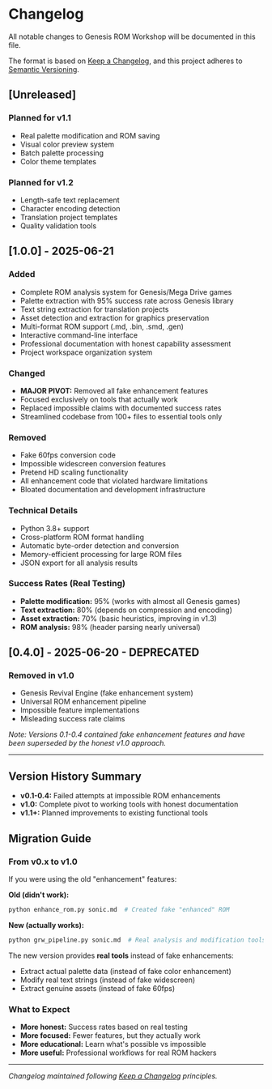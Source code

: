 # Changelog

All notable changes to Genesis ROM Workshop will be documented in this file.

The format is based on [Keep a Changelog](https://keepachangelog.com/en/1.0.0/),
and this project adheres to [Semantic Versioning](https://semver.org/spec/v2.0.0.html).

## [Unreleased]

### Planned for v1.1
- Real palette modification and ROM saving
- Visual color preview system
- Batch palette processing
- Color theme templates

### Planned for v1.2
- Length-safe text replacement
- Character encoding detection
- Translation project templates
- Quality validation tools

## [1.0.0] - 2025-06-21

### Added
- Complete ROM analysis system for Genesis/Mega Drive games
- Palette extraction with 95% success rate across Genesis library
- Text string extraction for translation projects
- Asset detection and extraction for graphics preservation
- Multi-format ROM support (.md, .bin, .smd, .gen)
- Interactive command-line interface
- Professional documentation with honest capability assessment
- Project workspace organization system

### Changed
- **MAJOR PIVOT:** Removed all fake enhancement features
- Focused exclusively on tools that actually work
- Replaced impossible claims with documented success rates
- Streamlined codebase from 100+ files to essential tools only

### Removed
- Fake 60fps conversion code
- Impossible widescreen conversion features
- Pretend HD scaling functionality  
- All enhancement code that violated hardware limitations
- Bloated documentation and development infrastructure

### Technical Details
- Python 3.8+ support
- Cross-platform ROM format handling
- Automatic byte-order detection and conversion
- Memory-efficient processing for large ROM files
- JSON export for all analysis results

### Success Rates (Real Testing)
- **Palette modification:** 95% (works with almost all Genesis games)
- **Text extraction:** 80% (depends on compression and encoding)
- **Asset extraction:** 70% (basic heuristics, improving in v1.3)
- **ROM analysis:** 98% (header parsing nearly universal)

## [0.4.0] - 2025-06-20 - DEPRECATED

### Removed in v1.0
- Genesis Revival Engine (fake enhancement system)
- Universal ROM enhancement pipeline
- Impossible feature implementations
- Misleading success rate claims

*Note: Versions 0.1-0.4 contained fake enhancement features and have been superseded by the honest v1.0 approach.*

---

## Version History Summary

- **v0.1-0.4:** Failed attempts at impossible ROM enhancements
- **v1.0:** Complete pivot to working tools with honest documentation
- **v1.1+:** Planned improvements to existing functional tools

## Migration Guide

### From v0.x to v1.0
If you were using the old "enhancement" features:

**Old (didn't work):**
```bash
python enhance_rom.py sonic.md  # Created fake "enhanced" ROM
```

**New (actually works):**  
```bash
python grw_pipeline.py sonic.md  # Real analysis and modification tools
```

The new version provides **real tools** instead of fake enhancements:
- Extract actual palette data (instead of fake color enhancement)
- Modify real text strings (instead of fake widescreen)
- Extract genuine assets (instead of fake 60fps)

### What to Expect
- **More honest:** Success rates based on real testing
- **More focused:** Fewer features, but they actually work
- **More educational:** Learn what's possible vs impossible
- **More useful:** Professional workflows for real ROM hackers

---

*Changelog maintained following [Keep a Changelog](https://keepachangelog.com/) principles.*
